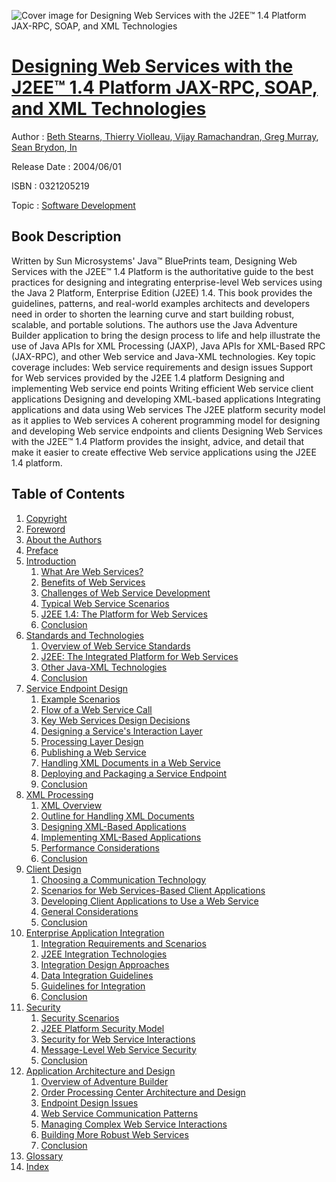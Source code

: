 ![Cover image for Designing Web Services with the J2EE™ 1.4 Platform JAX-RPC, SOAP, and XML Technologies](https://imgdetail.ebookreading.net/cover/cover/software_development/EB0321205219.jpg)

[Designing Web Services with the J2EE™ 1.4 Platform JAX-RPC, SOAP, and XML Technologies](https://ebookreading.net/view/book/Designing+Web+Services+with+the+J2EE%E2%84%A2+1.4+Platform+JAX-RPC%2C+SOAP%2C+and+XML+Technologies-EB0321205219_1.html "Designing Web Services with the J2EE™ 1.4 Platform JAX-RPC, SOAP, and XML Technologies")
====================================================================================================================

Author : [Beth Stearns](https://ebookreading.net/search/author/Beth+Stearns),[ Thierry Violleau](https://ebookreading.net/search/author/+Thierry+Violleau),[ Vijay Ramachandran](https://ebookreading.net/search/author/+Vijay+Ramachandran),[ Greg Murray](https://ebookreading.net/search/author/+Greg+Murray),[ Sean Brydon](https://ebookreading.net/search/author/+Sean+Brydon),[ In](https://ebookreading.net/search/author/+In)

Release Date : 2004/06/01

ISBN : 0321205219

Topic : [Software Development](https://ebookreading.net/search/category/software-development)

Book Description
-----------------

Written by Sun Microsystems' Java™ BluePrints team, Designing Web Services with the J2EE™ 1.4 Platform is the authoritative guide to the best practices for designing and integrating enterprise-level Web services using the Java 2 Platform, Enterprise Edition (J2EE) 1.4. This book provides the guidelines, patterns, and real-world examples architects and developers need in order to shorten the learning curve and start building robust, scalable, and portable solutions.
The authors use the Java Adventure Builder application to bring the design process to life and help illustrate the use of Java APIs for XML Processing (JAXP), Java APIs for XML-Based RPC (JAX-RPC), and other Web service and Java-XML technologies.
Key topic coverage includes:
Web service requirements and design issues
Support for Web services provided by the J2EE 1.4 platform
Designing and implementing Web service end points
Writing efficient Web service client applications
Designing and developing XML-based applications
Integrating applications and data using Web services
The J2EE platform security model as it applies to Web services
A coherent programming model for designing and developing Web service endpoints and clients
Designing Web Services with the J2EE™ 1.4 Platform provides the insight, advice, and detail that make it easier to create effective Web service applications using the J2EE 1.4 platform.

              
Table of Contents
-----------------

1. [Copyright](https://ebookreading.net/view/book/Designing+Web+Services+with+the+J2EE%E2%84%A2+1.4+Platform+JAX-RPC%2C+SOAP%2C+and+XML+Technologies-EB0321205219_1.html)
1. [Foreword](https://ebookreading.net/view/book/Designing+Web+Services+with+the+J2EE%E2%84%A2+1.4+Platform+JAX-RPC%2C+SOAP%2C+and+XML+Technologies-EB0321205219_2.html)
1. [About the Authors](https://ebookreading.net/view/book/Designing+Web+Services+with+the+J2EE%E2%84%A2+1.4+Platform+JAX-RPC%2C+SOAP%2C+and+XML+Technologies-EB0321205219_3.html)
1. [Preface](https://ebookreading.net/view/book/Designing+Web+Services+with+the+J2EE%E2%84%A2+1.4+Platform+JAX-RPC%2C+SOAP%2C+and+XML+Technologies-EB0321205219_4.html)
1. [Introduction](https://ebookreading.net/view/book/Designing+Web+Services+with+the+J2EE%E2%84%A2+1.4+Platform+JAX-RPC%2C+SOAP%2C+and+XML+Technologies-EB0321205219_5.html)
    1. [What Are Web Services?](https://ebookreading.net/view/book/Designing+Web+Services+with+the+J2EE%E2%84%A2+1.4+Platform+JAX-RPC%2C+SOAP%2C+and+XML+Technologies-EB0321205219_6.html)
    1. [Benefits of Web Services](https://ebookreading.net/view/book/Designing+Web+Services+with+the+J2EE%E2%84%A2+1.4+Platform+JAX-RPC%2C+SOAP%2C+and+XML+Technologies-EB0321205219_7.html)
    1. [Challenges of Web Service Development](https://ebookreading.net/view/book/Designing+Web+Services+with+the+J2EE%E2%84%A2+1.4+Platform+JAX-RPC%2C+SOAP%2C+and+XML+Technologies-EB0321205219_8.html)
    1. [Typical Web Service Scenarios](https://ebookreading.net/view/book/Designing+Web+Services+with+the+J2EE%E2%84%A2+1.4+Platform+JAX-RPC%2C+SOAP%2C+and+XML+Technologies-EB0321205219_9.html)
    1. [J2EE 1.4: The Platform for Web Services](https://ebookreading.net/view/book/Designing+Web+Services+with+the+J2EE%E2%84%A2+1.4+Platform+JAX-RPC%2C+SOAP%2C+and+XML+Technologies-EB0321205219_10.html)
    1. [Conclusion](https://ebookreading.net/view/book/Designing+Web+Services+with+the+J2EE%E2%84%A2+1.4+Platform+JAX-RPC%2C+SOAP%2C+and+XML+Technologies-EB0321205219_11.html)
1. [Standards and Technologies](https://ebookreading.net/view/book/Designing+Web+Services+with+the+J2EE%E2%84%A2+1.4+Platform+JAX-RPC%2C+SOAP%2C+and+XML+Technologies-EB0321205219_12.html)
    1. [Overview of Web Service Standards](https://ebookreading.net/view/book/Designing+Web+Services+with+the+J2EE%E2%84%A2+1.4+Platform+JAX-RPC%2C+SOAP%2C+and+XML+Technologies-EB0321205219_13.html)
    1. [J2EE: The Integrated Platform for Web Services](https://ebookreading.net/view/book/Designing+Web+Services+with+the+J2EE%E2%84%A2+1.4+Platform+JAX-RPC%2C+SOAP%2C+and+XML+Technologies-EB0321205219_14.html)
    1. [Other Java-XML Technologies](https://ebookreading.net/view/book/Designing+Web+Services+with+the+J2EE%E2%84%A2+1.4+Platform+JAX-RPC%2C+SOAP%2C+and+XML+Technologies-EB0321205219_15.html)
    1. [Conclusion](https://ebookreading.net/view/book/Designing+Web+Services+with+the+J2EE%E2%84%A2+1.4+Platform+JAX-RPC%2C+SOAP%2C+and+XML+Technologies-EB0321205219_16.html)
1. [Service Endpoint Design](https://ebookreading.net/view/book/Designing+Web+Services+with+the+J2EE%E2%84%A2+1.4+Platform+JAX-RPC%2C+SOAP%2C+and+XML+Technologies-EB0321205219_17.html)
    1. [Example Scenarios](https://ebookreading.net/view/book/Designing+Web+Services+with+the+J2EE%E2%84%A2+1.4+Platform+JAX-RPC%2C+SOAP%2C+and+XML+Technologies-EB0321205219_18.html)
    1. [Flow of a Web Service Call](https://ebookreading.net/view/book/Designing+Web+Services+with+the+J2EE%E2%84%A2+1.4+Platform+JAX-RPC%2C+SOAP%2C+and+XML+Technologies-EB0321205219_19.html)
    1. [Key Web Services Design Decisions](https://ebookreading.net/view/book/Designing+Web+Services+with+the+J2EE%E2%84%A2+1.4+Platform+JAX-RPC%2C+SOAP%2C+and+XML+Technologies-EB0321205219_20.html)
    1. [Designing a Service&#39;s Interaction Layer](https://ebookreading.net/view/book/Designing+Web+Services+with+the+J2EE%E2%84%A2+1.4+Platform+JAX-RPC%2C+SOAP%2C+and+XML+Technologies-EB0321205219_21.html)
    1. [Processing Layer Design](https://ebookreading.net/view/book/Designing+Web+Services+with+the+J2EE%E2%84%A2+1.4+Platform+JAX-RPC%2C+SOAP%2C+and+XML+Technologies-EB0321205219_22.html)
    1. [Publishing a Web Service](https://ebookreading.net/view/book/Designing+Web+Services+with+the+J2EE%E2%84%A2+1.4+Platform+JAX-RPC%2C+SOAP%2C+and+XML+Technologies-EB0321205219_23.html)
    1. [Handling XML Documents in a Web Service](https://ebookreading.net/view/book/Designing+Web+Services+with+the+J2EE%E2%84%A2+1.4+Platform+JAX-RPC%2C+SOAP%2C+and+XML+Technologies-EB0321205219_24.html)
    1. [Deploying and Packaging a Service Endpoint](https://ebookreading.net/view/book/Designing+Web+Services+with+the+J2EE%E2%84%A2+1.4+Platform+JAX-RPC%2C+SOAP%2C+and+XML+Technologies-EB0321205219_25.html)
    1. [Conclusion](https://ebookreading.net/view/book/Designing+Web+Services+with+the+J2EE%E2%84%A2+1.4+Platform+JAX-RPC%2C+SOAP%2C+and+XML+Technologies-EB0321205219_26.html)
1. [XML Processing](https://ebookreading.net/view/book/Designing+Web+Services+with+the+J2EE%E2%84%A2+1.4+Platform+JAX-RPC%2C+SOAP%2C+and+XML+Technologies-EB0321205219_27.html)
    1. [XML Overview](https://ebookreading.net/view/book/Designing+Web+Services+with+the+J2EE%E2%84%A2+1.4+Platform+JAX-RPC%2C+SOAP%2C+and+XML+Technologies-EB0321205219_28.html)
    1. [Outline for Handling XML Documents](https://ebookreading.net/view/book/Designing+Web+Services+with+the+J2EE%E2%84%A2+1.4+Platform+JAX-RPC%2C+SOAP%2C+and+XML+Technologies-EB0321205219_29.html)
    1. [Designing XML-Based Applications](https://ebookreading.net/view/book/Designing+Web+Services+with+the+J2EE%E2%84%A2+1.4+Platform+JAX-RPC%2C+SOAP%2C+and+XML+Technologies-EB0321205219_30.html)
    1. [Implementing XML-Based Applications](https://ebookreading.net/view/book/Designing+Web+Services+with+the+J2EE%E2%84%A2+1.4+Platform+JAX-RPC%2C+SOAP%2C+and+XML+Technologies-EB0321205219_31.html)
    1. [Performance Considerations](https://ebookreading.net/view/book/Designing+Web+Services+with+the+J2EE%E2%84%A2+1.4+Platform+JAX-RPC%2C+SOAP%2C+and+XML+Technologies-EB0321205219_32.html)
    1. [Conclusion](https://ebookreading.net/view/book/Designing+Web+Services+with+the+J2EE%E2%84%A2+1.4+Platform+JAX-RPC%2C+SOAP%2C+and+XML+Technologies-EB0321205219_33.html)
1. [Client Design](https://ebookreading.net/view/book/Designing+Web+Services+with+the+J2EE%E2%84%A2+1.4+Platform+JAX-RPC%2C+SOAP%2C+and+XML+Technologies-EB0321205219_34.html)
    1. [Choosing a Communication Technology](https://ebookreading.net/view/book/Designing+Web+Services+with+the+J2EE%E2%84%A2+1.4+Platform+JAX-RPC%2C+SOAP%2C+and+XML+Technologies-EB0321205219_35.html)
    1. [Scenarios for Web Services-Based Client Applications](https://ebookreading.net/view/book/Designing+Web+Services+with+the+J2EE%E2%84%A2+1.4+Platform+JAX-RPC%2C+SOAP%2C+and+XML+Technologies-EB0321205219_36.html)
    1. [Developing Client Applications to Use a Web Service](https://ebookreading.net/view/book/Designing+Web+Services+with+the+J2EE%E2%84%A2+1.4+Platform+JAX-RPC%2C+SOAP%2C+and+XML+Technologies-EB0321205219_37.html)
    1. [General Considerations](https://ebookreading.net/view/book/Designing+Web+Services+with+the+J2EE%E2%84%A2+1.4+Platform+JAX-RPC%2C+SOAP%2C+and+XML+Technologies-EB0321205219_38.html)
    1. [Conclusion](https://ebookreading.net/view/book/Designing+Web+Services+with+the+J2EE%E2%84%A2+1.4+Platform+JAX-RPC%2C+SOAP%2C+and+XML+Technologies-EB0321205219_39.html)
1. [Enterprise Application Integration](https://ebookreading.net/view/book/Designing+Web+Services+with+the+J2EE%E2%84%A2+1.4+Platform+JAX-RPC%2C+SOAP%2C+and+XML+Technologies-EB0321205219_40.html)
    1. [Integration Requirements and Scenarios](https://ebookreading.net/view/book/Designing+Web+Services+with+the+J2EE%E2%84%A2+1.4+Platform+JAX-RPC%2C+SOAP%2C+and+XML+Technologies-EB0321205219_41.html)
    1. [J2EE Integration Technologies](https://ebookreading.net/view/book/Designing+Web+Services+with+the+J2EE%E2%84%A2+1.4+Platform+JAX-RPC%2C+SOAP%2C+and+XML+Technologies-EB0321205219_42.html)
    1. [Integration Design Approaches](https://ebookreading.net/view/book/Designing+Web+Services+with+the+J2EE%E2%84%A2+1.4+Platform+JAX-RPC%2C+SOAP%2C+and+XML+Technologies-EB0321205219_43.html)
    1. [Data Integration Guidelines](https://ebookreading.net/view/book/Designing+Web+Services+with+the+J2EE%E2%84%A2+1.4+Platform+JAX-RPC%2C+SOAP%2C+and+XML+Technologies-EB0321205219_44.html)
    1. [Guidelines for Integration](https://ebookreading.net/view/book/Designing+Web+Services+with+the+J2EE%E2%84%A2+1.4+Platform+JAX-RPC%2C+SOAP%2C+and+XML+Technologies-EB0321205219_45.html)
    1. [Conclusion](https://ebookreading.net/view/book/Designing+Web+Services+with+the+J2EE%E2%84%A2+1.4+Platform+JAX-RPC%2C+SOAP%2C+and+XML+Technologies-EB0321205219_46.html)
1. [Security](https://ebookreading.net/view/book/Designing+Web+Services+with+the+J2EE%E2%84%A2+1.4+Platform+JAX-RPC%2C+SOAP%2C+and+XML+Technologies-EB0321205219_47.html)
    1. [Security Scenarios](https://ebookreading.net/view/book/Designing+Web+Services+with+the+J2EE%E2%84%A2+1.4+Platform+JAX-RPC%2C+SOAP%2C+and+XML+Technologies-EB0321205219_48.html)
    1. [J2EE Platform Security Model](https://ebookreading.net/view/book/Designing+Web+Services+with+the+J2EE%E2%84%A2+1.4+Platform+JAX-RPC%2C+SOAP%2C+and+XML+Technologies-EB0321205219_49.html)
    1. [Security for Web Service Interactions](https://ebookreading.net/view/book/Designing+Web+Services+with+the+J2EE%E2%84%A2+1.4+Platform+JAX-RPC%2C+SOAP%2C+and+XML+Technologies-EB0321205219_50.html)
    1. [Message-Level Web Service Security](https://ebookreading.net/view/book/Designing+Web+Services+with+the+J2EE%E2%84%A2+1.4+Platform+JAX-RPC%2C+SOAP%2C+and+XML+Technologies-EB0321205219_51.html)
    1. [Conclusion](https://ebookreading.net/view/book/Designing+Web+Services+with+the+J2EE%E2%84%A2+1.4+Platform+JAX-RPC%2C+SOAP%2C+and+XML+Technologies-EB0321205219_52.html)
1. [Application Architecture and Design](https://ebookreading.net/view/book/Designing+Web+Services+with+the+J2EE%E2%84%A2+1.4+Platform+JAX-RPC%2C+SOAP%2C+and+XML+Technologies-EB0321205219_53.html)
    1. [Overview of Adventure Builder](https://ebookreading.net/view/book/Designing+Web+Services+with+the+J2EE%E2%84%A2+1.4+Platform+JAX-RPC%2C+SOAP%2C+and+XML+Technologies-EB0321205219_54.html)
    1. [Order Processing Center Architecture and Design](https://ebookreading.net/view/book/Designing+Web+Services+with+the+J2EE%E2%84%A2+1.4+Platform+JAX-RPC%2C+SOAP%2C+and+XML+Technologies-EB0321205219_55.html)
    1. [Endpoint Design Issues](https://ebookreading.net/view/book/Designing+Web+Services+with+the+J2EE%E2%84%A2+1.4+Platform+JAX-RPC%2C+SOAP%2C+and+XML+Technologies-EB0321205219_56.html)
    1. [Web Service Communication Patterns](https://ebookreading.net/view/book/Designing+Web+Services+with+the+J2EE%E2%84%A2+1.4+Platform+JAX-RPC%2C+SOAP%2C+and+XML+Technologies-EB0321205219_57.html)
    1. [Managing Complex Web Service Interactions](https://ebookreading.net/view/book/Designing+Web+Services+with+the+J2EE%E2%84%A2+1.4+Platform+JAX-RPC%2C+SOAP%2C+and+XML+Technologies-EB0321205219_58.html)
    1. [Building More Robust Web Services](https://ebookreading.net/view/book/Designing+Web+Services+with+the+J2EE%E2%84%A2+1.4+Platform+JAX-RPC%2C+SOAP%2C+and+XML+Technologies-EB0321205219_59.html)
    1. [Conclusion](https://ebookreading.net/view/book/Designing+Web+Services+with+the+J2EE%E2%84%A2+1.4+Platform+JAX-RPC%2C+SOAP%2C+and+XML+Technologies-EB0321205219_60.html)
1. [Glossary](https://ebookreading.net/view/book/Designing+Web+Services+with+the+J2EE%E2%84%A2+1.4+Platform+JAX-RPC%2C+SOAP%2C+and+XML+Technologies-EB0321205219_61.html)
1. [Index](https://ebookreading.net/view/book/Designing+Web+Services+with+the+J2EE%E2%84%A2+1.4+Platform+JAX-RPC%2C+SOAP%2C+and+XML+Technologies-EB0321205219_62.html)
